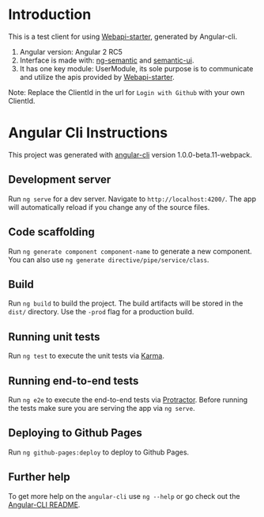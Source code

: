 # Introduction

This is a test client for using [Webapi-starter](https://github.com/angular-bbs/webapi-starter), generated by Angular-cli.

1. Angular version: Angular 2 RC5
1. Interface is made with: [ng-semantic](https://github.com/vladotesanovic/ngSemantic) and [semantic-ui](http://semantic-ui.com/).   
1. It has one key module: UserModule, its sole purpose is to communicate and utilize the apis provided by [Webapi-starter](https://github.com/angular-bbs/webapi-starter).

Note: Replace the ClientId in the url for `Login with Github` with your own ClientId.

# Angular Cli Instructions

This project was generated with [angular-cli](https://github.com/angular/angular-cli) version 1.0.0-beta.11-webpack.

## Development server
Run `ng serve` for a dev server. Navigate to `http://localhost:4200/`. The app will automatically reload if you change any of the source files.

## Code scaffolding

Run `ng generate component component-name` to generate a new component. You can also use `ng generate directive/pipe/service/class`.

## Build

Run `ng build` to build the project. The build artifacts will be stored in the `dist/` directory. Use the `-prod` flag for a production build.

## Running unit tests

Run `ng test` to execute the unit tests via [Karma](https://karma-runner.github.io).

## Running end-to-end tests

Run `ng e2e` to execute the end-to-end tests via [Protractor](http://www.protractortest.org/). 
Before running the tests make sure you are serving the app via `ng serve`.

## Deploying to Github Pages

Run `ng github-pages:deploy` to deploy to Github Pages.

## Further help

To get more help on the `angular-cli` use `ng --help` or go check out the [Angular-CLI README](https://github.com/angular/angular-cli/blob/master/README.md).
